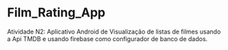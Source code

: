 # Film_Rating_App
 Atividade N2: Aplicativo Android de Visualização de listas de filmes usando a Api TMDB e usando firebase como configurador de banco de dados.
